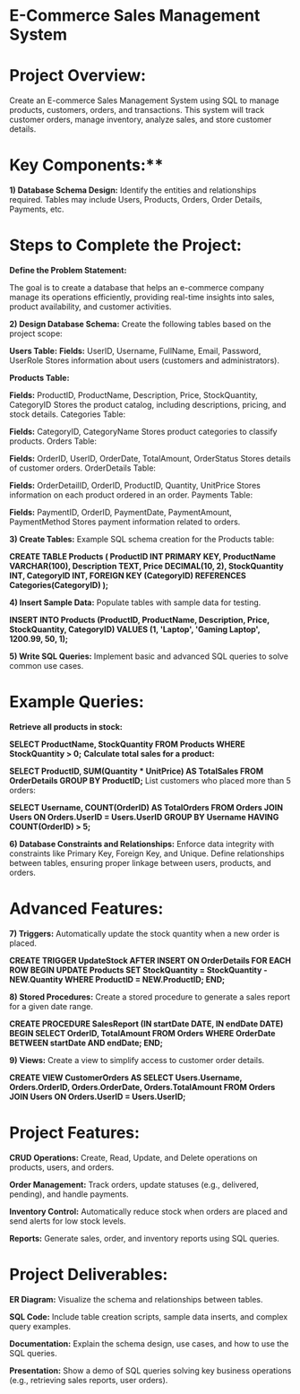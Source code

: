 # E-Commerce Sales Management System

# Project Overview:
Create an E-commerce Sales Management System using SQL to manage products, customers, orders, and transactions. This system will track customer orders, manage inventory, analyze sales, and store customer details.

# Key Components:**
**1) Database Schema Design:**
Identify the entities and relationships required.
Tables may include Users, Products, Orders, Order Details, Payments, etc.
# Steps to Complete the Project:
**Define the Problem Statement:**

The goal is to create a database that helps an e-commerce company manage its operations efficiently, providing real-time insights into sales, product availability, and customer activities.

**2) Design Database Schema:**
Create the following tables based on the project scope:

**Users Table:**
**Fields:** UserID, Username, FullName, Email, Password, UserRole
Stores information about users (customers and administrators).

**Products Table:**

**Fields:** ProductID, ProductName, Description, Price, StockQuantity, CategoryID
Stores the product catalog, including descriptions, pricing, and stock details.
Categories Table:

**Fields:** CategoryID, CategoryName
Stores product categories to classify products.
Orders Table:

**Fields:** OrderID, UserID, OrderDate, TotalAmount, OrderStatus
Stores details of customer orders.
OrderDetails Table:

**Fields:** OrderDetailID, OrderID, ProductID, Quantity, UnitPrice
Stores information on each product ordered in an order.
Payments Table:

**Fields:** PaymentID, OrderID, PaymentDate, PaymentAmount, PaymentMethod
Stores payment information related to orders.

**3) Create Tables:**
Example SQL schema creation for the Products table:

**CREATE TABLE Products (
    ProductID INT PRIMARY KEY,
    ProductName VARCHAR(100),
    Description TEXT,
    Price DECIMAL(10, 2),
    StockQuantity INT,
    CategoryID INT,
    FOREIGN KEY (CategoryID) REFERENCES Categories(CategoryID)
);**

**4) Insert Sample Data:** 
Populate tables with sample data for testing.

**INSERT INTO Products (ProductID, ProductName, Description, Price, StockQuantity, CategoryID)
VALUES (1, 'Laptop', 'Gaming Laptop', 1200.99, 50, 1);**

**5) Write SQL Queries:**
Implement basic and advanced SQL queries to solve common use cases.
# Example Queries:
**Retrieve all products in stock:**

**SELECT ProductName, StockQuantity 
FROM Products 
WHERE StockQuantity > 0;**
**Calculate total sales for a product:**

**SELECT ProductID, SUM(Quantity * UnitPrice) AS TotalSales
FROM OrderDetails
GROUP BY ProductID;**
List customers who placed more than 5 orders:

**SELECT Username, COUNT(OrderID) AS TotalOrders
FROM Orders 
JOIN Users ON Orders.UserID = Users.UserID
GROUP BY Username
HAVING COUNT(OrderID) > 5;**

**6) Database Constraints and Relationships:**
Enforce data integrity with constraints like Primary Key, Foreign Key, and Unique.
Define relationships between tables, ensuring proper linkage between users, products, and orders.
# Advanced Features:

**7) Triggers:**
Automatically update the stock quantity when a new order is placed.

**CREATE TRIGGER UpdateStock AFTER INSERT ON OrderDetails
FOR EACH ROW
BEGIN
   UPDATE Products
   SET StockQuantity = StockQuantity - NEW.Quantity
   WHERE ProductID = NEW.ProductID;
END;**

**8) Stored Procedures:**
Create a stored procedure to generate a sales report for a given date range.

**CREATE PROCEDURE SalesReport (IN startDate DATE, IN endDate DATE)
BEGIN
   SELECT OrderID, TotalAmount
   FROM Orders
   WHERE OrderDate BETWEEN startDate AND endDate;
END;**

**9) Views:**
Create a view to simplify access to customer order details.

**CREATE VIEW CustomerOrders AS
SELECT Users.Username, Orders.OrderID, Orders.OrderDate, Orders.TotalAmount
FROM Orders
JOIN Users ON Orders.UserID = Users.UserID;**

# Project Features:

**CRUD Operations:**
Create, Read, Update, and Delete operations on products, users, and orders.

**Order Management:**
Track orders, update statuses (e.g., delivered, pending), and handle payments.

**Inventory Control:**
Automatically reduce stock when orders are placed and send alerts for low stock levels.

**Reports:**
Generate sales, order, and inventory reports using SQL queries.

# Project Deliverables:

**ER Diagram:** Visualize the schema and relationships between tables.

**SQL Code:** Include table creation scripts, sample data inserts, and complex query examples.

**Documentation:** Explain the schema design, use cases, and how to use the SQL queries.

**Presentation:** Show a demo of SQL queries solving key business operations (e.g., retrieving sales reports, user orders).


